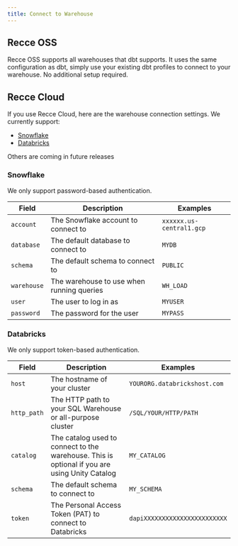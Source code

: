 ```yaml
---
title: Connect to Warehouse
---
```


## Recce OSS
Recce OSS supports all warehouses that dbt supports. It uses the same configuration as dbt, simply use your existing dbt profiles to connect to your warehouse. No additional setup required.

## Recce Cloud
If you use Recce Cloud, here are the warehouse connection settings. We currently support:

- [Snowflake](#snowflake)
- [Databricks](#databricks)

Others are coming in future releases

### Snowflake
We only support password-based authentication.

Field | Description | Examples
----|------|----
`account` | The Snowflake account to connect to | `xxxxxx.us-central1.gcp`
`database` | The default database to connect to | `MYDB`
`schema` | The default schema to connect to | `PUBLIC`
`warehouse` | The warehouse to use when running queries | `WH_LOAD`
`user` | The user to log in as | `MYUSER`
`password` | The password for the user | `MYPASS`


### Databricks

We only support token-based authentication.

Field | Description | Examples
----|------|----
`host` | The hostname of your cluster | `YOURORG.databrickshost.com`
`http_path` | The HTTP path to your SQL Warehouse or all-purpose cluster | `/SQL/YOUR/HTTP/PATH`
`catalog` | The catalog used to connect to the warehouse. This is optional if you are using Unity Catalog | `MY_CATALOG`
`schema` | The default schema to connect to | `MY_SCHEMA`
`token` | The Personal Access Token (PAT) to connect to Databricks | `dapiXXXXXXXXXXXXXXXXXXXXXXX`
